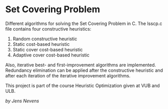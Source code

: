 # Set Covering Problem

Different algorithms for solving the Set Covering Problem in C. The lsscp.c file contains four constructive heuristics:

 1. Random constructive heuristic
 2. Static cost-based heuristic
 3. Static cover cost-based heuristic
 4. Adaptive cover cost-based heuristic

Also, iterative best- and first-improvement algorithms are implemented. Redundancy elimination can be applied after the constructive heuristic and after each iteration of the iterative improvement algorithms.

This project is part of the course Heuristic Optimization given at VUB and ULB.

_by Jens Nevens_
